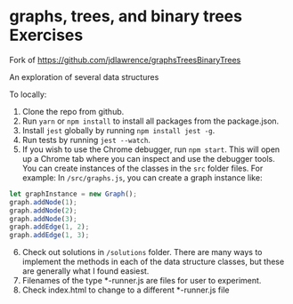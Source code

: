 # graphs, trees, and binary trees Exercises

Fork of https://github.com/jdlawrence/graphsTreesBinaryTrees

An exploration of several data structures

To locally:

1. Clone the repo from github.
2. Run `yarn` or `npm install` to install all packages from the package.json.
3. Install `jest` globally by running `npm install jest -g`.
4. Run tests by running `jest --watch`.
5. If you wish to use the Chrome debugger, run `npm start`. This will open up a Chrome tab where you can inspect and use the debugger tools. You can create instances of the classes in the `src` folder files.
   For example: In `/src/graphs.js`, you can create a graph instance like:

```javascript
let graphInstance = new Graph();
graph.addNode(1);
graph.addNode(2);
graph.addNode(3);
graph.addEdge(1, 2);
graph.addEdge(1, 3);
```

6. Check out solutions in `/solutions` folder. There are many ways to implement the methods in each of
   the data structure classes, but these are generally what I found easiest.
7. Filenames of the type \*-runner.js are files for user to experiment.
8. Check index.html to change to a different \*-runner.js file
